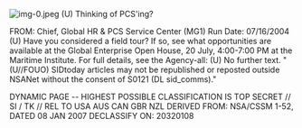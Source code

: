 ![img-0.jpeg](img-0.jpeg)
(U) Thinking of PCS'ing?

FROM:
Chief, Global HR \& PCS Service Center (MG1)
Run Date: 07/16/2004
(U) Have you considered a field tour? If so, see what opportunities are available at the Global Enterprise Open House, 20 July, 4:00-7:00 PM at the Maritime Institute. For full details, see the Agency-all:
(U) No further text.
"(U//FOUO) SIDtoday articles may not be republished or reposted outside NSANet without the consent of S0121 (DL sid_comms)."

DYNAMIC PAGE -- HIGHEST POSSIBLE CLASSIFICATION IS
TOP SECRET // SI / TK // REL TO USA AUS CAN GBR NZL
DERIVED FROM: NSA/CSSM 1-52, DATED 08 JAN 2007 DECLASSIFY ON: 20320108
